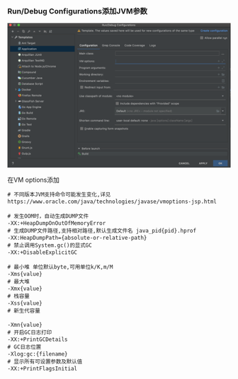 

### Run/Debug Configurations添加JVM参数

![image-20200922200543748](img/run-configuration-template.png)

在VM options添加

```properties
# 不同版本JVM支持命令可能发生变化,详见 https://www.oracle.com/java/technologies/javase/vmoptions-jsp.html

# 发生OOM时，自动生成DUMP文件
-XX:+HeapDumpOnOutOfMemoryError
# 生成DUMP文件路径,支持相对路径,默认生成文件名 java_pid{pid}.hprof
-XX:HeapDumpPath={absolute-or-relative-path}
# 禁止调用System.gc()的显式GC
-XX:+DisableExplicitGC

# 最小堆 单位默认byte,可用单位k/K,m/M
-Xms{value} 
# 最大堆 
-Xmx{value} 
# 栈容量
-Xss{value} 
# 新生代容量

-Xmn{value}
# 开启GC日志打印
-XX:+PrintGCDetails
# GC日志位置
-Xlog:gc:{filename}
# 显示所有可设置参数及默认值 
-XX:+PrintFlagsInitial


```







